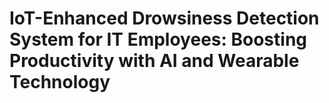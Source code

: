 # IoT-Enhanced Drowsiness Detection System for IT Employees: Boosting Productivity with AI and Wearable Technology
 
